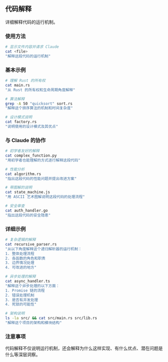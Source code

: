 ## 代码解释

详细解释代码的运行机制。

### 使用方法

```bash
# 显示文件内容并请求 Claude
cat <file>
"解释这段代码的运行机制"
```

### 基本示例

```bash
# 理解 Rust 的所有权
cat main.rs
"从 Rust 的所有权和生命周期角度解释"

# 算法解释
grep -A 50 "quicksort" sort.rs
"解释这个排序算法的机制和时间复杂度"

# 设计模式说明
cat factory.rs
"说明使用的设计模式及其优点"
```

### 与 Claude 的协作

```bash
# 初学者友好的解释
cat complex_function.py
"用初学者也能理解的方式逐行解释这段代码"

# 性能分析
cat algorithm.rs
"指出这段代码的性能问题并提出改进方案"

# 带图解的说明
cat state_machine.js
"用 ASCII 艺术图解说明这段代码的处理流程"

# 安全审查
cat auth_handler.go
"指出这段代码的安全隐患"
```

### 详细示例

```bash
# 复杂逻辑的解释
cat recursive_parser.rs
"从以下角度解释这个递归解析器的运行机制：
1. 整体处理流程
2. 各函数的角色和职责
3. 边界情况处理
4. 可改进的地方"

# 异步处理的解释
cat async_handler.ts
"解释这个异步处理的以下方面：
1. Promise 链的流程
2. 错误处理机制
3. 是否有并发处理
4. 死锁的可能性"

# 架构说明
ls -la src/ && cat src/main.rs src/lib.rs
"解释这个项目的架构和模块结构"
```

### 注意事项

代码解释不仅说明运行机制，还会解释为什么这样实现、有什么优点、潜在问题是什么等深层洞察。
